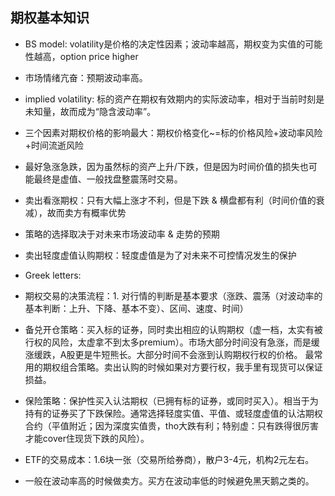 ## 期权基本知识
- BS model: volatility是价格的决定性因素；波动率越高，期权变为实值的可能性越高，option price higher
- 市场情绪亢奋：预期波动率高。
- implied volatility: 标的资产在期权有效期内的实际波动率，相对于当前时刻是未知量，故而成为“隐含波动率”。
- 三个因素对期权价格的影响最大：期权价格变化~=标的价格风险+波动率风险+时间流逝风险
- 最好急涨急跌，因为虽然标的资产上升/下跌，但是因为时间价值的损失也可能最终是虚值、一般找盘整震荡时交易。
- 卖出看涨期权：只有大幅上涨才不利，但是下跌 & 横盘都有利（时间价值的衰减），故而卖方有概率优势
- 策略的选择取决于对未来市场波动率 & 走势的预期
- 卖出轻度虚值认购期权：轻度虚值是为了对未来不可控情况发生的保护


- Greek letters:
- 期权交易的决策流程：1. 对行情的判断是基本要求（涨跌、震荡（对波动率的基本判断：上升、下降、基本不变）、区间、速度、时间）
- 备兑开仓策略：买入标的证券，同时卖出相应的认购期权（虚一档，太实有被行权的风险，太虚拿不到太多premium）。市场大部分时间没有急涨，而是缓涨缓跌，A股更是牛短熊长。大部分时间不会涨到认购期权行权的价格。
  最常用的期权组合策略。卖出认购的时候如果对方要行权，我手里有现货可以保证损益。
- 保险策略：保护性买入认沽期权（已拥有标的证券，或同时买入）。相当于为持有的证券买了下跌保险。通常选择轻度实值、平值、或轻度虚值的认沽期权合约（平值附近；因为深度实值贵，tho大跌有利；特别虚：只有跌得很厉害才能cover住现货下跌的风险）。

- ETF的交易成本：1.6块一张（交易所给券商），散户3-4元，机构2元左右。
- 一般在波动率高的时候做卖方。买方在波动率低的时候避免黑天鹅之类的。
